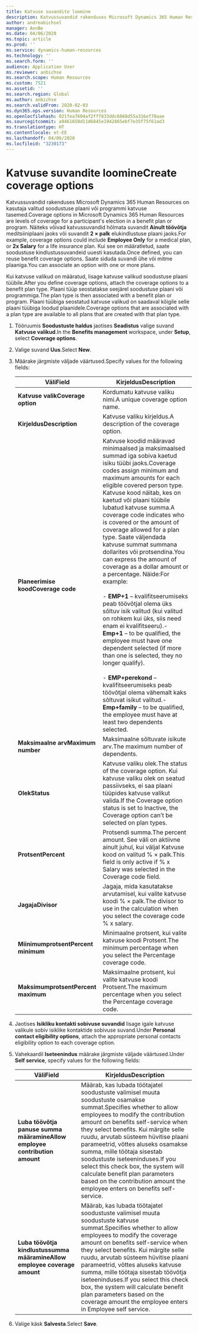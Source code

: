 ```yaml
---
title: Katvuse suvandite loomine
description: Katvussuvandid rakenduses Microsoft Dynamics 365 Human Resources on kasutaja valitud soodustuse plaani või programmi katvuse tasemed.
author: andreabichsel
manager: AnnBe
ms.date: 04/06/2020
ms.topic: article
ms.prod: ''
ms.service: dynamics-human-resources
ms.technology: ''
ms.search.form: ''
audience: Application User
ms.reviewer: anbichse
ms.search.scope: Human Resources
ms.custom: 7521
ms.assetid: ''
ms.search.region: Global
ms.author: anbichse
ms.search.validFrom: 2020-02-03
ms.dyn365.ops.version: Human Resources
ms.openlocfilehash: 021fea7604af2fff833ddc6868d55a316ef70aae
ms.sourcegitcommit: a9461650d11d6845e1942865ebf7e35f75f61ad3
ms.translationtype: HT
ms.contentlocale: et-EE
ms.lasthandoff: 04/06/2020
ms.locfileid: "3230173"
---
```

# <a name="create-coverage-options"></a><span data-ttu-id="8ace6-103">Katvuse suvandite loomine</span><span class="sxs-lookup"><span data-stu-id="8ace6-103">Create coverage options</span></span>

<span data-ttu-id="8ace6-104">Katvussuvandid rakenduses Microsoft Dynamics 365 Human Resources on kasutaja valitud soodustuse plaani või programmi katvuse tasemed.</span><span class="sxs-lookup"><span data-stu-id="8ace6-104">Coverage options in Microsoft Dynamics 365 Human Resources are levels of coverage for a participant's election in a benefit plan or program.</span></span> <span data-ttu-id="8ace6-105">Näiteks võivad katvussuvandid hõlmata suvandit **Ainult töövõtja** meditsiiniplaani jaoks või suvandit **2 × palk** elukindlustuse plaani jaoks.</span><span class="sxs-lookup"><span data-stu-id="8ace6-105">For example, coverage options could include **Employee Only** for a medical plan, or **2x Salary** for a life insurance plan.</span></span> <span data-ttu-id="8ace6-106">Kui see on määratletud, saate soodustuse kindlustussuvandeid uuesti kasutada.</span><span class="sxs-lookup"><span data-stu-id="8ace6-106">Once defined, you can reuse benefit coverage options.</span></span> <span data-ttu-id="8ace6-107">Saate siduda suvandi ühe või mitme plaaniga.</span><span class="sxs-lookup"><span data-stu-id="8ace6-107">You can associate an option with one or more plans.</span></span>

<span data-ttu-id="8ace6-108">Kui katvuse valikud on määratud, lisage katvuse valikud soodustuse plaani tüübile.</span><span class="sxs-lookup"><span data-stu-id="8ace6-108">After you define coverage options, attach the coverage options to a benefit plan type.</span></span> <span data-ttu-id="8ace6-109">Plaani tüüp seostatakse seejärel soodustuse plaani või programmiga.</span><span class="sxs-lookup"><span data-stu-id="8ace6-109">The plan type is then associated with a benefit plan or program.</span></span> <span data-ttu-id="8ace6-110">Plaani tüübiga seostatud katvuse valikud on saadaval kõigile selle plaani tüübiga loodud plaanidele.</span><span class="sxs-lookup"><span data-stu-id="8ace6-110">Coverage options that are associated with a plan type are available to all plans that are created with that plan type.</span></span> 

1. <span data-ttu-id="8ace6-111">Tööruumis **Soodustuste haldus** jaotises **Seadistus** valige suvand **Katvuse valikud**.</span><span class="sxs-lookup"><span data-stu-id="8ace6-111">In the **Benefits management** workspace, under **Setup**, select **Coverage options**.</span></span>

2. <span data-ttu-id="8ace6-112">Valige suvand **Uus**.</span><span class="sxs-lookup"><span data-stu-id="8ace6-112">Select **New**.</span></span>

3. <span data-ttu-id="8ace6-113">Määrake järgmiste väljade väärtused.</span><span class="sxs-lookup"><span data-stu-id="8ace6-113">Specify values for the following fields:</span></span>

   | <span data-ttu-id="8ace6-114">Väli</span><span class="sxs-lookup"><span data-stu-id="8ace6-114">Field</span></span> | <span data-ttu-id="8ace6-115">Kirjeldus</span><span class="sxs-lookup"><span data-stu-id="8ace6-115">Description</span></span> |
   | --- | --- |
   | <span data-ttu-id="8ace6-116">**Katvuse valik**</span><span class="sxs-lookup"><span data-stu-id="8ace6-116">**Coverage option**</span></span> | <span data-ttu-id="8ace6-117">Kordumatu katvuse valiku nimi.</span><span class="sxs-lookup"><span data-stu-id="8ace6-117">A unique coverage option name.</span></span> |
   | <span data-ttu-id="8ace6-118">**Kirjeldus**</span><span class="sxs-lookup"><span data-stu-id="8ace6-118">**Description**</span></span> | <span data-ttu-id="8ace6-119">Katvuse valiku kirjeldus.</span><span class="sxs-lookup"><span data-stu-id="8ace6-119">A description of the coverage option.</span></span> |
   | <span data-ttu-id="8ace6-120">**Planeerimise kood**</span><span class="sxs-lookup"><span data-stu-id="8ace6-120">**Coverage code**</span></span> | <span data-ttu-id="8ace6-121">Katvuse koodid määravad minimaalsed ja maksimaalsed summad iga sobiva kaetud isiku tüübi jaoks.</span><span class="sxs-lookup"><span data-stu-id="8ace6-121">Coverage codes assign minimum and maximum amounts for each eligible covered person type.</span></span> <span data-ttu-id="8ace6-122">Katvuse kood näitab, kes on kaetud või plaani tüübile lubatud katvuse summa.</span><span class="sxs-lookup"><span data-stu-id="8ace6-122">A coverage code indicates who is covered or the amount of coverage allowed for a plan type.</span></span> <span data-ttu-id="8ace6-123">Saate väljendada katvuse summat summana dollarites või protsendina.</span><span class="sxs-lookup"><span data-stu-id="8ace6-123">You can express the amount of coverage as a dollar amount or a percentage.</span></span> <span data-ttu-id="8ace6-124">Näide:</span><span class="sxs-lookup"><span data-stu-id="8ace6-124">For example:</span></span></br></br><span data-ttu-id="8ace6-125">- **EMP+1** – kvalifitseerumiseks peab töövõtjal olema üks sõltuv isik valitud (kui valitud on rohkem kui üks, siis need enam ei kvalifitseeru).</span><span class="sxs-lookup"><span data-stu-id="8ace6-125">- **Emp+1** – to be qualified, the employee must have one dependent selected (if more than one is selected, they no longer qualify).</span></span></br></br><span data-ttu-id="8ace6-126">- **EMP+perekond** – kvalifitseerumiseks peab töövõtjal olema vähemalt kaks sõltuvat isikut valitud.</span><span class="sxs-lookup"><span data-stu-id="8ace6-126">- **Emp+family** – to be qualified, the employee must have at least two dependents selected.</span></span> |
   | <span data-ttu-id="8ace6-127">**Maksimaalne arv**</span><span class="sxs-lookup"><span data-stu-id="8ace6-127">**Maximum number**</span></span> | <span data-ttu-id="8ace6-128">Maksimaalne sõltuvate isikute arv.</span><span class="sxs-lookup"><span data-stu-id="8ace6-128">The maximum number of dependents.</span></span> |
   | <span data-ttu-id="8ace6-129">**Olek**</span><span class="sxs-lookup"><span data-stu-id="8ace6-129">**Status**</span></span> | <span data-ttu-id="8ace6-130">Katvuse valiku olek.</span><span class="sxs-lookup"><span data-stu-id="8ace6-130">The status of the coverage option.</span></span> <span data-ttu-id="8ace6-131">Kui katvuse valiku olek on seatud passiivseks, ei saa plaani tüüpides katvuse valikut valida.</span><span class="sxs-lookup"><span data-stu-id="8ace6-131">If the Coverage option status is set to Inactive, the Coverage option can’t be selected on plan types.</span></span> |
   | <span data-ttu-id="8ace6-132">**Protsent**</span><span class="sxs-lookup"><span data-stu-id="8ace6-132">**Percent**</span></span> | <span data-ttu-id="8ace6-133">Protsendi summa.</span><span class="sxs-lookup"><span data-stu-id="8ace6-133">The percent amount.</span></span> <span data-ttu-id="8ace6-134">See väli on aktiivne ainult juhul, kui väljal Katvuse kood on valitud % × palk.</span><span class="sxs-lookup"><span data-stu-id="8ace6-134">This field is only active if % x Salary was selected in the Coverage code field.</span></span> |
   | <span data-ttu-id="8ace6-135">**Jagaja**</span><span class="sxs-lookup"><span data-stu-id="8ace6-135">**Divisor**</span></span> | <span data-ttu-id="8ace6-136">Jagaja, mida kasutatakse arvutamisel, kui valite katvuse koodi % × palk.</span><span class="sxs-lookup"><span data-stu-id="8ace6-136">The divisor to use in the calculation when you select the coverage code % x salary.</span></span> |
   | <span data-ttu-id="8ace6-137">**Miinimumprotsent**</span><span class="sxs-lookup"><span data-stu-id="8ace6-137">**Percent minimum**</span></span> | <span data-ttu-id="8ace6-138">Minimaalne protsent, kui valite katvuse koodi Protsent.</span><span class="sxs-lookup"><span data-stu-id="8ace6-138">The minimum percentage when you select the Percentage coverage code.</span></span> |
   | <span data-ttu-id="8ace6-139">**Maksimumprotsent**</span><span class="sxs-lookup"><span data-stu-id="8ace6-139">**Percent maximum**</span></span> | <span data-ttu-id="8ace6-140">Maksimaalne protsent, kui valite katvuse koodi Protsent.</span><span class="sxs-lookup"><span data-stu-id="8ace6-140">The maximum percentage when you select the Percentage coverage code.</span></span> |

4. <span data-ttu-id="8ace6-141">Jaotises **Isikliku kontakti sobivuse suvandid** lisage igale katvuse valikule sobiv isiklike kontaktide sobivuse suvand.</span><span class="sxs-lookup"><span data-stu-id="8ace6-141">Under **Personal contact eligibility options**, attach the appropriate personal contacts eligibility option to each coverage option.</span></span>

5. <span data-ttu-id="8ace6-142">Vahekaardil **Iseteenindus** määrake järgmiste väljade väärtused.</span><span class="sxs-lookup"><span data-stu-id="8ace6-142">Under **Self service**, specify values for the following fields:</span></span>

   | <span data-ttu-id="8ace6-143">Väli</span><span class="sxs-lookup"><span data-stu-id="8ace6-143">Field</span></span> | <span data-ttu-id="8ace6-144">Kirjeldus</span><span class="sxs-lookup"><span data-stu-id="8ace6-144">Description</span></span> |
   | --- | --- |
   | <span data-ttu-id="8ace6-145">**Luba töövõtja panuse summa määramine**</span><span class="sxs-lookup"><span data-stu-id="8ace6-145">**Allow employee contribution amount**</span></span> | <span data-ttu-id="8ace6-146">Määrab, kas lubada töötajatel soodustuste valimisel muuta soodustuste osamakse summat.</span><span class="sxs-lookup"><span data-stu-id="8ace6-146">Specifies whether to allow employees to modify the contribution amount on benefits self-service when they select benefits.</span></span> <span data-ttu-id="8ace6-147">Kui märgite selle ruudu, arvutab süsteem hüvitise plaani parameetrid, võttes aluseks osamakse summa, mille töötaja sisestab soodustuste iseteeninduses.</span><span class="sxs-lookup"><span data-stu-id="8ace6-147">If you select this check box, the system will calculate benefit plan parameters based on the contribution amount the employee enters on benefits self-service.</span></span> |
   | <span data-ttu-id="8ace6-148">**Luba töövõtja kindlustussumma määramine**</span><span class="sxs-lookup"><span data-stu-id="8ace6-148">**Allow employee coverage amount**</span></span> | <span data-ttu-id="8ace6-149">Määrab, kas lubada töötajatel soodustuste valimisel muuta soodustuste katvuse summat.</span><span class="sxs-lookup"><span data-stu-id="8ace6-149">Specifies whether to allow employees to modify the coverage amount on benefits self-service when they select benefits.</span></span> <span data-ttu-id="8ace6-150">Kui märgite selle ruudu, arvutab süsteem hüvitise plaani parameetrid, võttes aluseks katvuse summa, mille töötaja sisestab töövõtja iseteeninduses.</span><span class="sxs-lookup"><span data-stu-id="8ace6-150">If you select this check box, the system will calculate benefit plan parameters based on the coverage amount the employee enters in Employee self service.</span></span> |

6. <span data-ttu-id="8ace6-151">Valige käsk **Salvesta**.</span><span class="sxs-lookup"><span data-stu-id="8ace6-151">Select **Save**.</span></span> 
